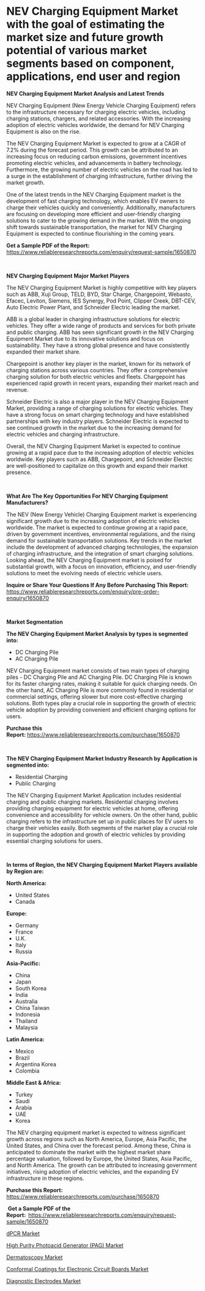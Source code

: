 <p><h1>NEV Charging Equipment Market with the goal of estimating the market size and future growth potential of various market segments based on component, applications, end user and region</h1></p><p><strong>NEV Charging Equipment Market Analysis and Latest Trends</strong></p>
<p><p>NEV Charging Equipment (New Energy Vehicle Charging Equipment) refers to the infrastructure necessary for charging electric vehicles, including charging stations, chargers, and related accessories. With the increasing adoption of electric vehicles worldwide, the demand for NEV Charging Equipment is also on the rise.</p><p>The NEV Charging Equipment Market is expected to grow at a CAGR of 7.2% during the forecast period. This growth can be attributed to an increasing focus on reducing carbon emissions, government incentives promoting electric vehicles, and advancements in battery technology. Furthermore, the growing number of electric vehicles on the road has led to a surge in the establishment of charging infrastructure, further driving the market growth.</p><p>One of the latest trends in the NEV Charging Equipment market is the development of fast charging technology, which enables EV owners to charge their vehicles quickly and conveniently. Additionally, manufacturers are focusing on developing more efficient and user-friendly charging solutions to cater to the growing demand in the market. With the ongoing shift towards sustainable transportation, the market for NEV Charging Equipment is expected to continue flourishing in the coming years.</p></p>
<p><strong>Get a Sample PDF of the Report:&nbsp;</strong> <a href="https://www.reliableresearchreports.com/enquiry/request-sample/1650870">https://www.reliableresearchreports.com/enquiry/request-sample/1650870</a></p>
<p>&nbsp;</p>
<p><strong>NEV Charging Equipment Major Market Players</strong></p>
<p><p>The NEV Charging Equipment Market is highly competitive with key players such as ABB, Xuji Group, TELD, BYD, Star Charge, Chargepoint, Webasto, Efacec, Leviton, Siemens, IES Synergy, Pod Point, Clipper Creek, DBT-CEV, Auto Electric Power Plant, and Schneider Electric leading the market. </p><p>ABB is a global leader in charging infrastructure solutions for electric vehicles. They offer a wide range of products and services for both private and public charging. ABB has seen significant growth in the NEV Charging Equipment Market due to its innovative solutions and focus on sustainability. They have a strong global presence and have consistently expanded their market share.</p><p>Chargepoint is another key player in the market, known for its network of charging stations across various countries. They offer a comprehensive charging solution for both electric vehicles and fleets. Chargepoint has experienced rapid growth in recent years, expanding their market reach and revenue.</p><p>Schneider Electric is also a major player in the NEV Charging Equipment Market, providing a range of charging solutions for electric vehicles. They have a strong focus on smart charging technology and have established partnerships with key industry players. Schneider Electric is expected to see continued growth in the market due to the increasing demand for electric vehicles and charging infrastructure.</p><p>Overall, the NEV Charging Equipment Market is expected to continue growing at a rapid pace due to the increasing adoption of electric vehicles worldwide. Key players such as ABB, Chargepoint, and Schneider Electric are well-positioned to capitalize on this growth and expand their market presence.</p></p>
<p>&nbsp;</p>
<p><strong>What Are The Key Opportunities For NEV Charging Equipment Manufacturers?</strong></p>
<p><p>The NEV (New Energy Vehicle) Charging Equipment market is experiencing significant growth due to the increasing adoption of electric vehicles worldwide. The market is expected to continue growing at a rapid pace, driven by government incentives, environmental regulations, and the rising demand for sustainable transportation solutions. Key trends in the market include the development of advanced charging technologies, the expansion of charging infrastructure, and the integration of smart charging solutions. Looking ahead, the NEV Charging Equipment market is poised for substantial growth, with a focus on innovation, efficiency, and user-friendly solutions to meet the evolving needs of electric vehicle users.</p></p>
<p><strong>Inquire or Share Your Questions If Any Before Purchasing This Report:</strong> <a href="https://www.reliableresearchreports.com/enquiry/pre-order-enquiry/1650870">https://www.reliableresearchreports.com/enquiry/pre-order-enquiry/1650870</a></p>
<p>&nbsp;</p>
<p><strong>Market Segmentation</strong></p>
<p><strong>The NEV Charging Equipment Market Analysis by types is segmented into:</strong></p>
<p><ul><li>DC Charging Pile</li><li>AC Charging Pile</li></ul></p>
<p><p>NEV Charging Equipment market consists of two main types of charging piles - DC Charging Pile and AC Charging Pile. DC Charging Pile is known for its faster charging rates, making it suitable for quick charging needs. On the other hand, AC Charging Pile is more commonly found in residential or commercial settings, offering slower but more cost-effective charging solutions. Both types play a crucial role in supporting the growth of electric vehicle adoption by providing convenient and efficient charging options for users.</p></p>
<p><strong>Purchase this Report:&nbsp;</strong><a href="https://www.reliableresearchreports.com/purchase/1650870">https://www.reliableresearchreports.com/purchase/1650870</a></p>
<p>&nbsp;</p>
<p><strong>The NEV Charging Equipment Market Industry Research by Application is segmented into:</strong></p>
<p><ul><li>Residential Charging</li><li>Public Charging</li></ul></p>
<p><p>The NEV Charging Equipment Market Application includes residential charging and public charging markets. Residential charging involves providing charging equipment for electric vehicles at home, offering convenience and accessibility for vehicle owners. On the other hand, public charging refers to the infrastructure set up in public places for EV users to charge their vehicles easily. Both segments of the market play a crucial role in supporting the adoption and growth of electric vehicles by providing essential charging solutions for users.</p></p>
<p>&nbsp;</p>
<p><strong>In terms of Region, the NEV Charging Equipment Market Players available by Region are:</strong></p>
<p>
    <p> <strong> North America: </strong>
        <ul>
            <li>United States</li>
            <li>Canada</li>
        </ul>
        </p> 
    <p> <strong> Europe: </strong>
        <ul>
            <li>Germany</li>
            <li>France</li>
            <li>U.K.</li>
            <li>Italy</li>
            <li>Russia</li>
        </ul>
        </p> 
    <p> <strong> Asia-Pacific: </strong>
        <ul>
            <li>China</li>
            <li>Japan</li>
            <li>South Korea</li>
            <li>India</li>
            <li>Australia</li>
            <li>China Taiwan</li>
            <li>Indonesia</li>
            <li>Thailand</li>
            <li>Malaysia</li>
        </ul>
        </p> 
    <p> <strong> Latin America: </strong>
        <ul>
            <li>Mexico</li>
            <li>Brazil</li>
            <li>Argentina Korea</li>
            <li>Colombia</li>
        </ul>
        </p> 
    <p> <strong> Middle East & Africa: </strong>
        <ul>
            <li>Turkey</li>
            <li>Saudi</li>
            <li>Arabia</li>
            <li>UAE</li>
            <li>Korea</li>
        </ul>
    </p>
    </p>
<p><p>The NEV charging equipment market is expected to witness significant growth across regions such as North America, Europe, Asia Pacific, the United States, and China over the forecast period. Among these, China is anticipated to dominate the market with the highest market share percentage valuation, followed by Europe, the United States, Asia Pacific, and North America. The growth can be attributed to increasing government initiatives, rising adoption of electric vehicles, and the expanding EV infrastructure in these regions.</p></p>
<p><strong>Purchase this Report: </strong><a href="https://www.reliableresearchreports.com/purchase/1650870">https://www.reliableresearchreports.com/purchase/1650870</a></p>
<p>&nbsp;<strong>Get a Sample PDF of the Report:&nbsp;&nbsp;</strong><a href="https://www.reliableresearchreports.com/enquiry/request-sample/1650870">https://www.reliableresearchreports.com/enquiry/request-sample/1650870</a></p>
<p><strong></strong></p>
<p><p><a href="https://medium.com/@joerobertson75f/dpcr-market-research-report-its-history-and-forecast-2024-to-2031-bec079669d92">dPCR Market</a></p><p><a href="https://github.com/irfadac/Market-Research-Report-List-1/blob/main/high-purity-photoacid-generator-pag-market.md">High Purity Photoacid Generator (PAG) Market</a></p><p><a href="https://medium.com/@joerobertson75f/dermatoscopy-market-size-cagr-trends-2024-2030-2108dd075eb4">Dermatoscopy Market</a></p><p><a href="https://github.com/myacatherineblakecaczo9vcsw/Market-Research-Report-List-1/blob/main/conformal-coatings-for-electronic-circuit-boards-market.md">Conformal Coatings for Electronic Circuit Boards Market</a></p><p><a href="https://medium.com/@joerobertson75f/diagnostic-electrodes-market-insights-into-market-cagr-market-trends-and-growth-strategies-40c2a4edd784">Diagnostic Electrodes Market</a></p></p>